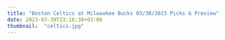 ```yaml
---
title: "Boston Celtics at Milwaukee Bucks 03/30/2023 Picks & Preview"
date: 2023-03-30T23:18:38+03:00
thumbnail:  "celtics.jpg"
---
```


